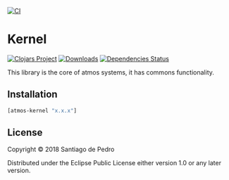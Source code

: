 [![CI](https://github.com/AtmosSystem/Kernel/actions/workflows/release.yml/badge.svg)](https://github.com/AtmosSystem/Kernel/actions/workflows/release.yml)


# Kernel

[![Clojars Project](https://img.shields.io/clojars/v/org.clojars.atmos-system/atmos-kernel.svg)](https://clojars.org/org.clojars.atmos-system/atmos-kernel)
[![Downloads](https://versions.deps.co/AtmosSystem/Kernel/downloads.svg)](https://versions.deps.co/AtmosSystem/Kernel)
[![Dependencies Status](https://versions.deps.co/AtmosSystem/Kernel/status.svg)](https://versions.deps.co/AtmosSystem/Kernel)

This library is the core of atmos systems, it has commons functionality. 

## Installation
```clojure
[atmos-kernel "x.x.x"]
```

## License

Copyright © 2018 Santiago de Pedro

Distributed under the Eclipse Public License either version 1.0 or any later version.